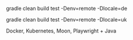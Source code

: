 gradle clean build test -Denv=remote -Dlocale=de

gradle clean build test -Denv=remote -Dlocale=uk

Docker, Kubernetes, Moon, Playwright + Java